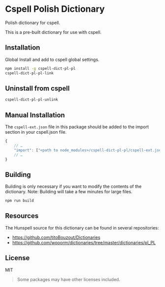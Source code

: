# Cspell Polish Dictionary

Polish dictionary for cspell.

This is a pre-built dictionary for use with cspell.

## Installation

Global Install and add to cspell global settings.

```sh
npm install -g cspell-dict-pl-pl
cspell-dict-pl-pl-link
```

## Uninstall from cspell

```sh
cspell-dict-pl-pl-unlink
```

## Manual Installation

The `cspell-ext.json` file in this package should be added to the import section in your cspell.json file.
```javascript
{
    // …
    "import": ["<path to node_modules>/cspell-dict-pl-pl/cspell-ext.json"],
    // …
}
```

## Building

Building is only necessary if you want to modify the contents of the dictionary.  Note: Building will take a few minutes for large files.

```sh
npm run build
```

## Resources

The Hunspell source for this dictionary can be found in several repositories:

* https://github.com/titoBouzout/Dictionaries
* https://github.com/wooorm/dictionaries/tree/master/dictionaries/pl_PL

## License

MIT
> Some packages may have other licenses included.

